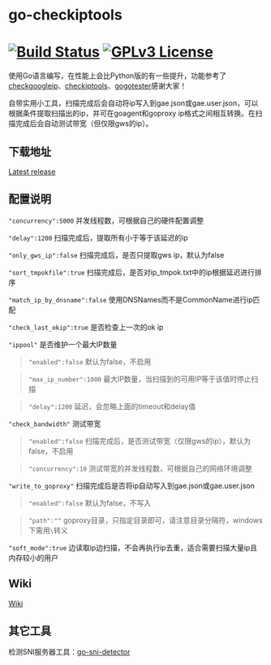 # go-checkiptools

[![Build Status](https://travis-ci.org/johnsonz/go-checkiptools.svg?branch=master)](https://travis-ci.org/johnsonz/go-checkiptools) [![GPLv3 License](https://img.shields.io/badge/license-GPLv3-blue.svg)](https://github.com/johnsonz/go-checkiptools/blob/master/LICENSE)
============

使用Go语言编写，在性能上会比Python版的有一些提升，功能参考了[checkgoogleip](https://github.com/moonshawdo/checkgoogleip)、[checkiptools](https://github.com/xyuanmu/checkiptools)、[gogotester](https://github.com/azzvx/gogotester)感谢大家！

自带实用小工具，扫描完成后会自动将ip写入到gae.json或gae.user.json，可以根据条件提取扫描出的ip，并可在goagent和goproxy ip格式之间相互转换。在扫描完成后会自动测试带宽（但仅限gws的ip）。

## 下载地址
[Latest release](https://github.com/johnsonz/go-checkiptools/releases)

## 配置说明

`"concurrency":5000` 并发线程数，可根据自己的硬件配置调整

`"delay":1200` 扫描完成后，提取所有小于等于该延迟的ip

`"only_gws_ip":false` 扫描完成后，是否只提取gws ip，默认为false

`"sort_tmpokfile":true` 扫描完成后，是否对ip_tmpok.txt中的ip根据延迟进行排序

`"match_ip_by_dnsname":false` 使用DNSNames而不是CommonName进行ip匹配

`"check_last_okip":true` 是否检查上一次的ok ip

`"ippool"` 是否维护一个最大IP数量

>`"enabled":false` 默认为false，不启用

>`"max_ip_number":1000` 最大IP数量，当扫描到的可用IP等于该值时停止扫描

>`"delay":1200` 延迟，会忽略上面的timeout和delay值

`"check_bandwidth"` 测试带宽

>`"enabled":false` 扫描完成后，是否测试带宽（仅限gws的ip），默认为false，不启用

>`"concurrency":10`  测试带宽的并发线程数，可根据自己的网络环境调整

`"write_to_goproxy"` 扫描完成后是否将ip自动写入到gae.json或gae.user.json

>`"enabled":false` 默认为false，不写入

>`"path":""` goproxy目录，只指定目录即可，请注意目录分隔符，windows下需用`\`转义

`"soft_mode":true` 边读取ip边扫描，不会再执行ip去重，适合需要扫描大量ip且内存较小的用户

## Wiki
[Wiki](https://plumwine.me/go-checkiptools-usage-wiki/)

## 其它工具

检测SNI服务器工具：[go-sni-detector](https://github.com/johnsonz/go-sni-detector)
